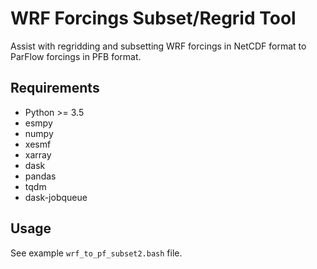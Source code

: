 # WRF Forcings Subset/Regrid Tool

Assist with regridding and subsetting WRF forcings in NetCDF format to ParFlow forcings in PFB format.

## Requirements

* Python >= 3.5
* esmpy
* numpy
* xesmf
* xarray
* dask
* pandas
* tqdm
* dask-jobqueue

## Usage

See example `wrf_to_pf_subset2.bash` file.




